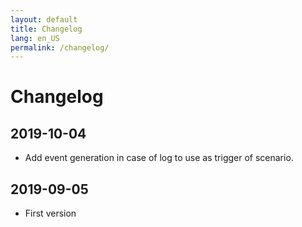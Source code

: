 ```yaml
---
layout: default
title: Changelog
lang: en_US
permalink: /changelog/
---
```


# Changelog

## 2019-10-04

- Add event generation in case of log to use as trigger of scenario.

## 2019-09-05

- First version
